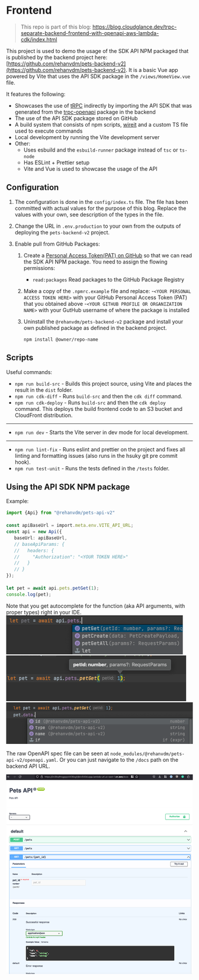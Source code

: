 # Frontend

> This repo is part of this blog: https://blog.cloudglance.dev/trpc-separate-backend-frontend-with-openapi-aws-lambda-cdk/index.html

This project is used to demo the usage of the SDK API NPM packaged that is published by the backend project here:
[https://github.com/rehanvdm/pets-backend-v2](https://github.com/rehanvdm/pets-backend-v2). It is a basic Vue app
powered by Vite that uses the API SDK package in the `/views/HomeView.vue` file.

It features the following:
- Showcases the use of [tRPC](https://trpc.io/) indirectly by importing the API SDK that was generated from the
[trpc-openapi](https://github.com/jlalmes/trpc-openapi) package in the backend
- The use of the API SDK package stored on GitHub
- A build system that consists of npm scripts, [wireit](https://github.com/google/wireit) and a custom TS file used to execute commands
- Local development by running the Vite development server
- Other:
  - Uses esbuild and the `esbuild-runner` package instead of `tsc` or `ts-node`
  - Has ESLint + Prettier setup
  - Vite and Vue is used to showcase the usage of the API

## Configuration

1. The configuration is done in the `config/index.ts` file. The file has been committed with actual values for the purpose
of this blog. Replace the values with your own, see description of the types in the file.
2. Change the URL in `.env.production` to your own from the outputs of deploying the `pets-backend-v2` project.


3. Enable pull from GitHub Packages:
   1. Create a [Personal Access Token(PAT) on GitHub](https://docs.github.com/en/authentication/keeping-your-account-and-data-secure/creating-a-personal-access-token#creating-a-token)
      so that we can read the SDK API NPM package. You need to assign the flowing permissions:
      - `read:packages` Read packages to the GitHub Package Registry
   2. Make a copy of the `.npmrc.example` file and replace:
      -`<YOUR PERSONAL ACCESS TOKEN HERE>` with your GitHub Personal Access Token (PAT) that you obtained above
      -`<YOUR GITHUB PROFILE OR ORGANIZATION NAME>` with your GutHub username of where the package is installed
   3. Uninstall the `@rehanvdm/pets-backend-v2` package and install your own published package as defined in the backend
   project.

       ```
       npm install @owner/repo-name
       ```

## Scripts

Useful commands:

- `npm run build-src` - Builds this project source, using Vite and places the result in the `dist` folder.
- `npm run cdk-diff` - Runs `build-src` and then the `cdk diff` command.
- `npm run cdk-deploy` - Runs `build-src` and then the `cdk deploy` command. This deploys the build frontend code to an
S3 bucket and CloudFront distribution.
---
- `npm run dev` - Starts the Vite server in dev mode for local development.
---
- `npm run lint-fix` - Runs eslint and prettier on the project and fixes all linting and formatting issues (also runs
  in the hsuky git pre commit hook).
- `npm run test-unit` - Runs the tests defined in the `/tests` folder.

## Using the API SDK NPM package


Example:
```typescript
import {Api} from "@rehanvdm/pets-api-v2"

const apiBaseUrl = import.meta.env.VITE_API_URL;
const api = new Api({
   baseUrl: apiBaseUrl,
   // baseApiParams: {
   //   headers: {
   //     "Authorization": "<YOUR TOKEN HERE>"
   //   }
   // }
});

let pet = await api.pets.petGet(1);
console.log(pet);
 ```

Note that you get autocomplete for the function (aka API arguments, with proper types) right in your IDE.
![img.png](.images/img.png)
![img_1.png](.images/img_1.png)
![img_2.png](.images/img_2.png)

The raw OpenAPI spec file can be seen at `node_modules/@rehanvdm/pets-api-v2/openapi.yaml`. Or you can just navigate to the
`/docs` path on the backend API URL.

![img_3.png](.images/img_3.png)

